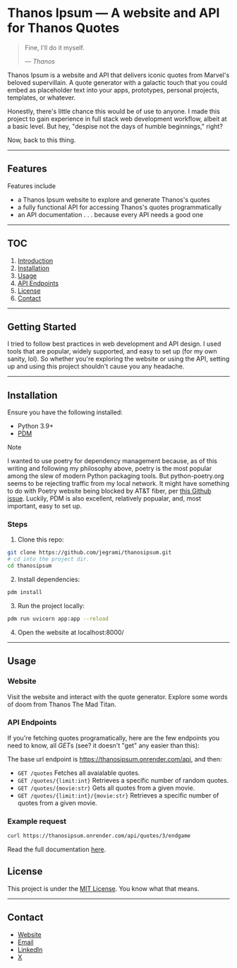 
# Thanos Ipsum &mdash; A  website and API for Thanos Quotes

> Fine, I'll do it myself.
>
> &mdash; <cite>Thanos</cite>

Thanos Ipsum is a website and API that delivers iconic quotes from Marvel's beloved supervillain. A quote generator with a galactic touch that you could
embed as placeholder text into your apps, prototypes, personal projects, templates, or whatever.

Honestly, there's little chance this would be of use to anyone. 
I made this project to gain experience in full stack web development workflow, albeit at a basic level. But hey, "despise not the days of humble 
beginnings," right? 

Now, back to this thing.

---

## Features 

Features include 
- a Thanos Ipsum website to explore and generate Thanos's quotes
- a fully functional API for accessing Thanos's quotes programmatically 
- an API documentation . . . because every API needs a good one

--- 

## TOC

1. [Introduction](#introduction)
2. [Installation](#installation)
3. [Usage](#usage)
4. [API Endpoints](#api-endpoints)
5. [License](#license)
6. [Contact](#contact)

---

## Getting Started 

I tried to follow best practices in web development and API design. I used tools
that are popular, widely supported, and easy to set up (for my own sanity, lol). So whether you're exploring the website or using the API, setting up and using this project shouldn't cause you any headache.  

---

## Installation

Ensure you have the following installed:

- Python 3.9+
- [PDM](https://pdm-project.org/en/latest)


> [!NOTE]
> I wanted to use poetry for dependency management because, as of this writing and following my philosophy above, poetry is the most popular among the slew of modern Python packaging tools. But python-poetry.org seems to be rejecting traffic from my local network. It might have something to do with Poetry website being blocked by AT&T fiber, per [this Github issue](https://github.com/python-poetry/website/issues/153#issue-2285760763). Luckily, PDM
is also excellent, relatively popualar, and, most important, easy to set up. 

### Steps

1. Clone this repo:
```bash 
git clone https://github.com/jegrami/thanosipsum.git 
# cd into the project dir.
cd thanosipsum
```

2. Install dependencies:
```bash 
pdm install 
```

3. Run the project locally:
```bash 
pdm run uvicorn app:app --reload
```

4. Open the website at localhost:8000/

---

## Usage

### Website

Visit the website and interact with the quote generator. Explore some words of doom from Thanos The Mad Titan.

### API Endpoints

If you're fetching quotes programatically, here are the few endpoints you need 
to know, all *GET*s (see? it doesn't "get" any easier than this):

The base url endpoint is https://thanosipsum.onrender.com/api, and then:

- `GET /quotes`
Fetches all avaialable quotes.
- `GET /quotes/{limit:int}`
Retrieves a specific number of random quotes.
- `GET /quotes/{movie:str}`
Gets all quotes from a given movie.
- `GET /quotes/{limit:int}/{movie:str}`
Retrieves a specific number of quotes from a given movie.

### Example request
```bash
curl https://thanosipsum.onrender.com/api/quotes/3/endgame 
```

Read the full documentation [here](https://thanosipsum.onrender.com/documentation).

## License

This project is under the [MIT License](/LICENSE). You know what that means. 

---

## Contact

* [Website](https://jegrami.com)
* [Email](mailto:jegrami.dev@gmail.com)
* [LinkedIn](https://linkedin.com/in/jeremiah-igrami)
* [X](https://twitter.com/je_grami)



























